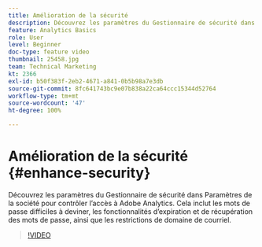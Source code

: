```yaml
---
title: Amélioration de la sécurité
description: Découvrez les paramètres du Gestionnaire de sécurité dans Paramètres de la société pour contrôler l’accès à Adobe Analytics.
feature: Analytics Basics
role: User
level: Beginner
doc-type: feature video
thumbnail: 25458.jpg
team: Technical Marketing
kt: 2366
exl-id: b50f383f-2eb2-4671-a841-0b5b98a7e3db
source-git-commit: 8fc641743bc9e07b838a22ca64ccc15344d52764
workflow-type: tm+mt
source-wordcount: '47'
ht-degree: 100%

---
```


# Amélioration de la sécurité {#enhance-security}

Découvrez les paramètres du Gestionnaire de sécurité dans Paramètres de la société pour contrôler l’accès à Adobe Analytics. Cela inclut les mots de passe difficiles à deviner, les fonctionnalités d’expiration et de récupération des mots de passe, ainsi que les restrictions de domaine de courriel.

>[!VIDEO](https://video.tv.adobe.com/v/25458/?quality=12&learn=on)
